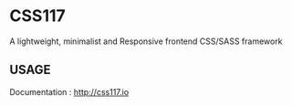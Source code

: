 # CSS117

A lightweight, minimalist and Responsive frontend CSS/SASS framework

## USAGE

Documentation : http://css117.io
